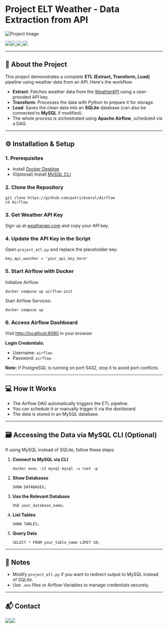 Project ELT Weather - Data Extraction from API
==============================================

  

![Project Image](https://github.com/user-attachments/assets/6e716ab9-5503-42f9-82c1-cf9e8e8b6f57)

  

 [![](https://img.shields.io/badge/Python-14354C?style=for-the-badge&logo=python&logoColor=white)](https://www.python.org/)[![](https://img.shields.io/badge/Apache%20Airflow-017CEE?style=for-the-badge&logo=Apache%20Airflow&logoColor=white) ](https://airflow.apache.org/docs/)[![](https://img.shields.io/badge/docker-%230db7ed.svg?style=for-the-badge&logo=docker&logoColor=white) ](https://docs.docker.com/)[![](https://img.shields.io/badge/sqlite-%2307405e.svg?style=for-the-badge&logo=sqlite&logoColor=white)](https://www.sqlite.org/docs.html)

* * *

📌 About the Project
--------------------

This project demonstrates a complete **ETL (Extract, Transform, Load)** pipeline using weather data from an API. Here's the workflow:

*   **Extract**: Fetches weather data from the [WeatherAPI](https://www.weatherapi.com/) using a user-provided API key.
*   **Transform**: Processes the data with Python to prepare it for storage.
*   **Load**: Saves the clean data into an **SQLite** database (can also be connected to **MySQL** if modified).
*   The whole process is orchestrated using **Apache Airflow**, scheduled via a DAG.

* * *

⚙️ Installation & Setup
-----------------------

### 1\. Prerequisites

*   Install [Docker Desktop](https://www.docker.com/products/docker-desktop)
*   (Optional) Install [MySQL CLI](https://dev.mysql.com/downloads/mysql/)

### 2\. Clone the Repository

    git clone https://github.com/patrickverol/Airflow
    cd Airflow

### 3\. Get Weather API Key

Sign up at [weatherapi.com](https://www.weatherapi.com/) and copy your API key.

### 4\. Update the API Key in the Script

Open `project_etl.py` and replace the placeholder key:

    key_api_weather = 'your_api_key_here'

### 5\. Start Airflow with Docker

Initialize Airflow:

    docker compose up airflow-init

Start Airflow Services:

    docker compose up

### 6\. Access Airflow Dashboard

Visit [http://localhost:8080](http://localhost:8080) in your browser

**Login Credentials:**

*   Username: `airflow`
*   Password: `airflow`

**Note:** If PostgreSQL is running on port 5432, stop it to avoid port conflicts.

* * *

💻 How It Works
---------------

*   The Airflow DAG automatically triggers the ETL pipeline.
*   You can schedule it or manually trigger it via the dashboard.
*   The data is stored in an MySQL database.

* * *

🗃️ Accessing the Data via MySQL CLI (Optional)
-----------------------------------------------

If using MySQL instead of SQLite, follow these steps:

1.  **Connect to MySQL via CLI**
    
        docker exec -it mysql mysql -u root -p
    
2.  **Show Databases**
    
        SHOW DATABASES;
    
3.  **Use the Relevant Database**
    
        USE your_database_name;
    
4.  **List Tables**
    
        SHOW TABLES;
    
5.  **Query Data**
    
        SELECT * FROM your_table_name LIMIT 10;
    

* * *

📝 Notes
--------

*   Modify `project_etl.py` if you want to redirect output to MySQL instead of SQLite.
*   Use `.env` files or Airflow Variables to manage credentials securely.

* * *

📬 Contact
----------

 [![](https://img.shields.io/badge/-LinkedIn-%230077B5?style=for-the-badge&logo=linkedin&logoColor=white)](https://www.linkedin.com/in/shivamverma61/)[![](https://img.shields.io/badge/-Gmail-%23333?style=for-the-badge&logo=gmail&logoColor=white)](mailto:verma.shivam2605@gmail.com)